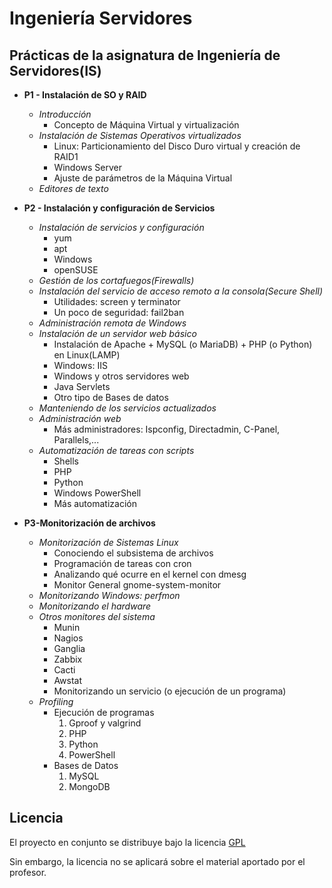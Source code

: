 Ingeniería Servidores  
=================================
Prácticas de la asignatura de Ingeniería de Servidores(IS)
---------------------------------
- **P1 - Instalación de SO y RAID**  
	- *Introducción*  
		- Concepto de Máquina Virtual y virtualización  
	- *Instalación de Sistemas Operativos virtualizados*
		- Linux: Particionamiento del Disco Duro virtual y creación de RAID1  
		- Windows Server  
		- Ajuste de parámetros de la Máquina Virtual  
	- *Editores de texto*  

- **P2 - Instalación y configuración de Servicios**  
	- *Instalación de servicios y configuración*  
		- yum  
		- apt  
		- Windows  
		- openSUSE  
	- *Gestión de los cortafuegos(Firewalls)*  
	- *Instalación del servicio de acceso remoto a la consola(Secure Shell)*  
		- Utilidades: screen y terminator  
		- Un poco de seguridad: fail2ban  
	- *Administración remota de Windows*  
	- *Instalación de un servidor web básico*  
		- Instalación de Apache + MySQL (o MariaDB) + PHP (o Python) en Linux(LAMP)  
		- Windows: IIS  
		- Windows y otros servidores web  
		- Java Servlets  
		- Otro tipo de Bases de datos  
	- *Manteniendo de los servicios actualizados*  
	- *Administración web*  
		- Más administradores: Ispconfig, Directadmin, C-Panel, Parallels,...  
	- *Automatización de tareas con scripts*  
		- Shells  
		- PHP  
		- Python  
		- Windows PowerShell  
		- Más automatización  

- **P3-Monitorización de archivos**  
	- *Monitorización de Sistemas Linux*  
		- Conociendo el subsistema de archivos  
		- Programación de tareas con cron  
		- Analizando qué ocurre en el kernel con dmesg  
		- Monitor General gnome-system-monitor  
	- *Monitorizando Windows: perfmon*  
	- *Monitorizando el hardware*  
	- *Otros monitores del sistema*  
		- Munin  
		- Nagios  
		- Ganglia  
		- Zabbix  
		- Cacti  
		- Awstat  
		- Monitorizando un servicio (o ejecución de un programa)  
	- *Profiling*  
		- Ejecución de programas  
			1. Gproof y valgrind
			2. PHP  
			3. Python  
			4. PowerShell  
		- Bases de Datos  
			1. MySQL  
			2. MongoDB  

Licencia
-----------------------------------
El proyecto en conjunto se distribuye bajo la licencia [GPL](https://github.com/oxcar103/Ingenieria-Servidores/blob/master/LICENSE)

Sin embargo, la licencia no se aplicará sobre el material aportado por el profesor.
